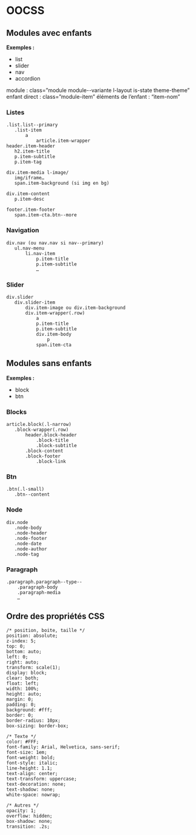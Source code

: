 # OOCSS

## Modules avec enfants

**Exemples :**

* list
* slider
* nav
* accordion

module : class=”module module--variante l-layout is-state theme-theme” enfant direct : class=”module-item” éléments de l’enfant : “item-nom”

### Listes

```text
.list.list--primary
   .list-item
       a
           article.item-wrapper
header.item-header
   h2.item-title
   p.item-subtitle
   p.item-tag

div.item-media l-image/
   img/iframe…
   span.item-background (si img en bg)

div.item-content
   p.item-desc

footer.item-footer
   span.item-cta.btn--more
```

### Navigation

```text
div.nav (ou nav.nav si nav--primary)
   ul.nav-menu
       li.nav-item
           p.item-title
           p.item-subtitle 
           …
```

### Slider

```text
div.slider
   div.slider-item
       div.item-image ou div.item-background 
       div.item-wrapper(.row)
           a
           p.item-title
           p.item-subtitle
           div.item-body
               p
           span.item-cta
```

## Modules sans enfants

**Exemples :**

* block
* btn

### Blocks

```text
article.block(.l-narrow)
   .block-wrapper(.row)
       header.block-header
           .block-title
           .block-subtitle
       .block-content
       .block-footer
           .block-link
```

### Btn

```text
.btn(.l-small)
   .btn--content
```

### Node

```text
div.node
   .node-body
   .node-header
   .node-footer
   .node-date
   .node-author
   .node-tag
```

### Paragraph

```text
.paragraph.paragraph--type--
    .paragraph-body
    .paragraph-media
    …
```

## Ordre des propriétés CSS

```text
/* position, boite, taille */
position: absolute;
z-index: 5;
top: 0;
bottom: auto;
left: 0;
right: auto;
transform: scale(1);
display: block;
clear: both;
float: left;
width: 100%;
height: auto;
margin: 0;
padding: 0;
background: #fff;
border: 0;
border-radius: 10px;
box-sizing: border-box;

/* Texte */
color: #FFF;
font-family: Arial, Helvetica, sans-serif;
font-size: 1em;
font-weight: bold;
font-style: italic;
line-height: 1.1;
text-align: center;
text-transform: uppercase;
text-decoration: none;
text-shadow: none;
white-space: nowrap;

/* Autres */
opacity: 1;
overflow: hidden;
box-shadow: none;
transition: .2s;
```


